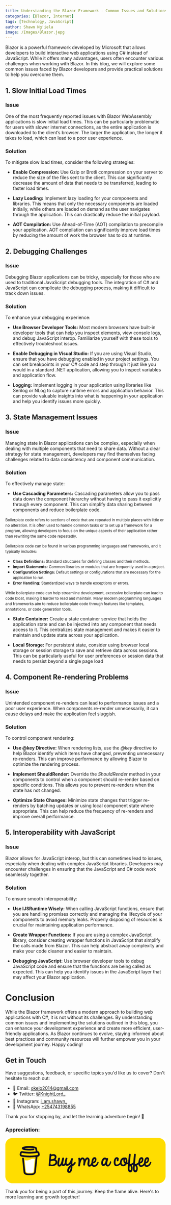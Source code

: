 ```yaml
---
title: Understanding the Blazor Framework - Common Issues and Solutions
categories: [Blazor, Internet]
tags: [Technology, JavaScript]
author: Shawn Ng'iela
image: /Images/Blazor.jepg
---
```


Blazor is a powerful framework developed by Microsoft that allows developers to build interactive web applications using C# instead of JavaScript. While it offers many advantages, users often encounter various challenges when working with Blazor. In this blog, we will explore some common issues faced by Blazor developers and provide practical solutions to help you overcome them.

## 1. Slow Initial Load Times
### Issue
One of the most frequently reported issues with Blazor WebAssembly applications is slow initial load times. This can be particularly problematic for users with slower internet connections, as the entire application is downloaded to the client’s browser. The larger the application, the longer it takes to load, which can lead to a poor user experience.

### Solution
To mitigate slow load times, consider the following strategies:

* **Enable Compression:** 
Use Gzip or Brotli compression on your server to reduce the size of the files sent to the client. This can significantly decrease the amount of data that needs to be transferred, leading to faster load times.
 
* **Lazy Loading:** 
Implement lazy loading for your components and libraries. This means that only the necessary components are loaded initially, while others are loaded on demand as the user navigates through the application. This can drastically reduce the initial payload.
 
* **AOT Compilation:**
Use Ahead-of-Time (AOT) compilation to precompile your application. AOT compilation can significantly improve load times by reducing the amount of work the browser has to do at runtime.
 
## 2. Debugging Challenges
### Issue
Debugging Blazor applications can be tricky, especially for those who are used to traditional JavaScript debugging tools. The integration of C# and JavaScript can complicate the debugging process, making it difficult to track down issues.

### Solution
To enhance your debugging experience:

* **Use Browser Developer Tools:**
 Most modern browsers have built-in developer tools that can help you inspect elements, view console logs, and debug JavaScript interop. Familiarize yourself with these tools to effectively troubleshoot issues.
 
* **Enable Debugging in Visual Studio:**
If you are using Visual Studio, ensure that you have debugging enabled in your project settings. You can set breakpoints in your C# code and step through it just like you would in a standard .NET application, allowing you to inspect variables and application flow.
 
* **Logging:**  Implement logging in your application using libraries like Serilog or NLog to capture runtime errors and application behavior. This can provide valuable insights into what is happening in your application and help you identify issues more quickly.

## 3. State Management Issues
### Issue
Managing state in Blazor applications can be complex, especially when dealing with multiple components that need to share data. Without a clear strategy for state management, developers may find themselves facing challenges related to data consistency and component communication.

### Solution
To effectively manage state:

* **Use Cascading Parameters:** Cascading parameters allow you to pass data down the component hierarchy without having to pass it explicitly through every component. This can simplify data sharing between components and reduce boilerplate code.

<small>Boilerplate code refers to sections of code that are repeated in multiple places with little or no alteration. It is often used to handle common tasks or to set up a framework for a program, allowing developers to focus on the unique aspects of their application rather than rewriting the same code repeatedly.</small>

<small>Boilerplate code can be found in various programming languages and frameworks, and it typically includes:</small>

* <small>**Class Definitions:** Standard structures for defining classes and their methods.</small>
* <small>**Import Statements:** Common libraries or modules that are frequently used in a project.</small>
* <small>**Configuration Settings:** Default settings or configurations that are necessary for the application to run.</small>
* <small>**Error Handling:** Standardized ways to handle exceptions or errors.</small>


<small>While boilerplate code can help streamline development, excessive boilerplate can lead to code bloat, making it harder to read and maintain. Many modern programming languages and frameworks aim to reduce boilerplate code through features like templates, annotations, or code generation tools.</small>

* **State Container:** Create a state container service that holds the application state and can be injected into any component that needs access to it. This centralizes state management and makes it easier to maintain and update state across your application.

* **Local Storage:** For persistent state, consider using browser local storage or session storage to save and retrieve data across sessions. This can be particularly useful for user preferences or session data that needs to persist beyond a single page load 

## 4. Component Re-rendering Problems
### Issue
Unintended component re-renders can lead to performance issues and a poor user experience. When components re-render unnecessarily, it can cause delays and make the application feel sluggish.

### Solution
To control component rendering:

* **Use @key Directive:** When rendering lists, use the *@key* directive to help Blazor identify which items have changed, preventing unnecessary re-renders. This can improve performance by allowing Blazor to optimize the rendering process.

* **Implement ShouldRender:**  Override the *ShouldRender* method in your components to control when a component should re-render based on specific conditions. This allows you to prevent re-renders when the state has not changed.

* **Optimize State Changes:** Minimize state changes that trigger re-renders by batching updates or using local component state where appropriate. This can help reduce the frequency of re-renders and improve overall performance.

## 5. Interoperability with JavaScript
### Issue
Blazor allows for JavaScript interop, but this can sometimes lead to issues, especially when dealing with complex JavaScript libraries. Developers may encounter challenges in ensuring that the JavaScript and C# code work seamlessly together.

### Solution
To ensure smooth interoperability:

* **Use IJSRuntime Wisely:** When calling JavaScript functions, ensure that you are handling promises correctly and managing the lifecycle of your components to avoid memory leaks. Properly disposing of resources is crucial for maintaining application performance.

* **Create Wrapper Functions:** If you are using a complex JavaScript library, consider creating wrapper functions in JavaScript that simplify the calls made from Blazor. This can help abstract away complexity and make your code cleaner and easier to maintain.

* **Debugging JavaScript:** Use browser developer tools to debug JavaScript code and ensure that the functions are being called as expected. This can help you identify issues in the JavaScript layer that may affect your Blazor application.

# Conclusion
While the Blazor framework offers a modern approach to building web applications with C#, it is not without its challenges. By understanding common issues and implementing the solutions outlined in this blog, you can enhance your development experience and create more efficient, user-friendly applications. As Blazor continues to evolve, staying informed about best practices and community resources will further empower you in your development journey. Happy coding!

## Get in Touch

Have suggestions, feedback, or specific topics you'd like us to cover? Don't hesitate to reach out:

- 📧 Email: [okelo2014@gmail.com](mailto:okelo2014@gmail.com)
- 🐦 Twitter: [@KnightLord_](https://twitter.com/KnightLord_)
- 📸 Instagram: [i_am.shawn_](https://www.instagram.com/i_am.shawn_/)
- 📱 WhatsApp: [+254743198855](https://wa.me/+254743198855)


Thank you for   stopping by, and let the learning adventure begin! 🚀

### Appreciation:

[![Shawn](/Images/buymeacoffee.png)](https://ko-fi.com/i_am_shawn
)

Thank you for being a part of this journey. Keep the flame alive. Here's to more learning and growth together!